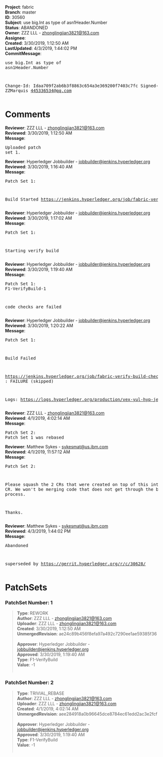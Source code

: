 <strong>Project</strong>: fabric<br><strong>Branch</strong>: master<br><strong>ID</strong>: 30560<br><strong>Subject</strong>: use big.Int as type of asn1Header.Number<br><strong>Status</strong>: ABANDONED<br><strong>Owner</strong>: ZZZ LLL - zhonglingjian3821@163.com<br><strong>Assignee</strong>:<br><strong>Created</strong>: 3/30/2019, 1:12:50 AM<br><strong>LastUpdated</strong>: 4/3/2019, 1:44:02 PM<br><strong>CommitMessage</strong>:<br><pre>use big.Int as type of asn1Header.Number

Change-Id: Idaa709f2ab6b3f8863c654a3e369200f7403c7fc
Signed-off-by: ZZMarquis <445336534@qq.com>
</pre><h1>Comments</h1><strong>Reviewer</strong>: ZZZ LLL - zhonglingjian3821@163.com<br><strong>Reviewed</strong>: 3/30/2019, 1:12:50 AM<br><strong>Message</strong>: <pre>Uploaded patch set 1.</pre><strong>Reviewer</strong>: Hyperledger Jobbuilder - jobbuilder@jenkins.hyperledger.org<br><strong>Reviewed</strong>: 3/30/2019, 1:16:40 AM<br><strong>Message</strong>: <pre>Patch Set 1:

Build Started https://jenkins.hyperledger.org/job/fabric-verify-build-checks-x86_64/12565/</pre><strong>Reviewer</strong>: Hyperledger Jobbuilder - jobbuilder@jenkins.hyperledger.org<br><strong>Reviewed</strong>: 3/30/2019, 1:17:02 AM<br><strong>Message</strong>: <pre>Patch Set 1:

Starting verify build</pre><strong>Reviewer</strong>: Hyperledger Jobbuilder - jobbuilder@jenkins.hyperledger.org<br><strong>Reviewed</strong>: 3/30/2019, 1:19:40 AM<br><strong>Message</strong>: <pre>Patch Set 1: F1-VerifyBuild-1

code checks are failed</pre><strong>Reviewer</strong>: Hyperledger Jobbuilder - jobbuilder@jenkins.hyperledger.org<br><strong>Reviewed</strong>: 3/30/2019, 1:20:22 AM<br><strong>Message</strong>: <pre>Patch Set 1:

Build Failed 

https://jenkins.hyperledger.org/job/fabric-verify-build-checks-x86_64/12565/ : FAILURE (skipped)

Logs: https://logs.hyperledger.org/production/vex-yul-hyp-jenkins-3/fabric-verify-build-checks-x86_64/12565</pre><strong>Reviewer</strong>: ZZZ LLL - zhonglingjian3821@163.com<br><strong>Reviewed</strong>: 4/1/2019, 4:02:14 AM<br><strong>Message</strong>: <pre>Patch Set 2: Patch Set 1 was rebased</pre><strong>Reviewer</strong>: Matthew Sykes - sykesmat@us.ibm.com<br><strong>Reviewed</strong>: 4/1/2019, 11:57:12 AM<br><strong>Message</strong>: <pre>Patch Set 2:

Please squash the 2 CRs that were created on top of this into this CR. We won't be merging code that does not get through the build process.

Thanks.</pre><strong>Reviewer</strong>: Matthew Sykes - sykesmat@us.ibm.com<br><strong>Reviewed</strong>: 4/3/2019, 1:44:02 PM<br><strong>Message</strong>: <pre>Abandoned

superseded by https://gerrit.hyperledger.org/r/c/30628/</pre><h1>PatchSets</h1><h3>PatchSet Number: 1</h3><blockquote><strong>Type</strong>: REWORK<br><strong>Author</strong>: ZZZ LLL - zhonglingjian3821@163.com<br><strong>Uploader</strong>: ZZZ LLL - zhonglingjian3821@163.com<br><strong>Created</strong>: 3/30/2019, 1:12:50 AM<br><strong>UnmergedRevision</strong>: ae24c89b456f8efa97a492c7290ee1ae59385f36<br><br><strong>Approver</strong>: Hyperledger Jobbuilder - jobbuilder@jenkins.hyperledger.org<br><strong>Approved</strong>: 3/30/2019, 1:19:40 AM<br><strong>Type</strong>: F1-VerifyBuild<br><strong>Value</strong>: -1<br><br></blockquote><h3>PatchSet Number: 2</h3><blockquote><strong>Type</strong>: TRIVIAL_REBASE<br><strong>Author</strong>: ZZZ LLL - zhonglingjian3821@163.com<br><strong>Uploader</strong>: ZZZ LLL - zhonglingjian3821@163.com<br><strong>Created</strong>: 4/1/2019, 4:02:14 AM<br><strong>UnmergedRevision</strong>: aee284918a0b96645dce8784ec61edd2ac3e2fcf<br><br><strong>Approver</strong>: Hyperledger Jobbuilder - jobbuilder@jenkins.hyperledger.org<br><strong>Approved</strong>: 3/30/2019, 1:19:40 AM<br><strong>Type</strong>: F1-VerifyBuild<br><strong>Value</strong>: -1<br><br></blockquote>